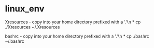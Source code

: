 # linux_env


Xresources - copy into your home directory prefixed with a '.'\n
    * cp ./Xresources ~/.Xresources

bashrc - copy into your home directory prefixed with a '.'\n
    * cp ./bashrc ~/.bashrc

